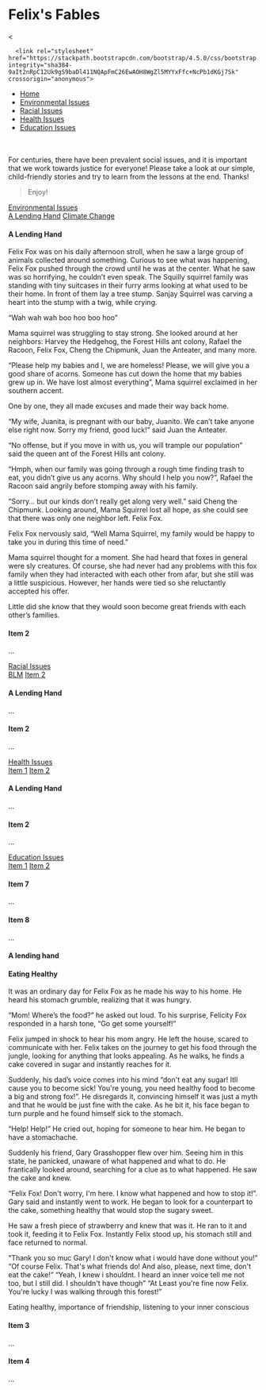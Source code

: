 # Felix's Fables
<html>
    <head>
        <title>My Great Game</title><
    <link rel="stylesheet" href="css/style.css">
    </head>
    <body> 
      

      <link rel="stylesheet" href="https://stackpath.bootstrapcdn.com/bootstrap/4.5.0/css/bootstrap.min.css" integrity="sha384-9aIt2nRpC12Uk9gS9baDl411NQApFmC26EwAOH8WgZl5MYYxFfc+NcPb1dKGj7Sk" crossorigin="anonymous">

<div>
    <nav class="navbar navbar-light" style="background-color: #e3f2fd;">
  <!-- Navbar content -->
</nav>
    <ul class="nav nav-pills">
  <li class="nav-item">
    <a class="nav-link" href="#">Home</a>
      
  </li>
     <li class="nav-item">
    <a class="nav-link" href="/envir1.html">Environmental Issues</a>
    
  </li>
  <li class="nav-item">
    <a class="nav-link" href="">Racial Issues</a>
  </li>
  <li class="nav-item">
    <a class="nav-link" href="#">Health Issues</a>
  </li>
  <li class="nav-item">
    <a class="nav-link" href="#">Education Issues</a>
  </li>
</ul> 
    
</div>

<br>
<br>
<div class="alert alert-success" role="alert">
  For centuries, there have been prevalent social issues, and it is important that we work towards justice for everyone! Please take a look at our simple, child-friendly stories and try to learn from the lessons at the end. Thanks!
</div>  
  <blockquote class="blockquote text-center"> Enjoy! </blockquote>


<div id="list-example" class="list-group">
  <a class="list-group-item list-group-item-action" href="#list-item-1">Environmental Issues</a>
            <div id="list-example" class="list-group">
  <a class="list-group-item list-group-item-action" href="#list-item-1">A Lending Hand</a>
  <a class="list-group-item list-group-item-action" href="#list-item-2">Climate Change</a>
 
</div>
<div data-spy="scroll" data-target="#list-example" data-offset="0" class="scrollspy-example">
  <h4 id="list-item-1">A Lending Hand</h4>
  <p>Felix Fox was on his daily afternoon stroll, when he saw a large group of animals collected around something. Curious to see what was happening, Felix Fox pushed through the crowd until he was at the center. What he saw was so horrifying, he couldn’t even speak. The Squilly squirrel family was standing with tiny suitcases in their furry arms looking at what used to be their home. In front of them lay a tree stump. Sanjay Squirrel was carving a heart into the stump with a twig, while crying.
 
“Wah wah wah boo hoo boo hoo”

Mama squirrel was struggling to stay strong. She looked around at her neighbors: Harvey the Hedgehog, the Forest Hills ant colony, Rafael the Racoon, Felix Fox, Cheng the Chipmunk, Juan the Anteater, and many more. 

“Please help my babies and I, we are homeless! Please, we will give you a good share of acorns. Someone has cut down the home that my babies grew up in. We have lost almost everything”, Mama squirrel exclaimed in her southern accent. 

One by one, they all made excuses and made their way back home.

“My wife, Juanita, is pregnant with our baby, Juanito. We can’t take anyone else right now. Sorry my friend, good luck!” said Juan the Anteater.

“No offense, but if you move in with us, you will trample our population” said the queen ant of the Forest Hills ant colony. 

“Hmph, when our family was going through a rough time finding trash to eat, you didn’t give us any acorns. Why should I help you now?”, Rafael the Racoon said angrily before stomping away with his family.

“Sorry… but our kinds don’t really get along very well.” said Cheng the Chipmunk.
Looking around, Mama Squirrel lost all hope, as she could see that there was only one neighbor left. Felix Fox. 

Felix Fox nervously said, “Well Mama Squirrel, my family would be happy to take you in during this time of need.”

Mama squirrel thought for a moment. She had heard that foxes in general were sly creatures. Of course, she had never had any problems with this fox family when they had interacted with each other from afar, but she still was a little suspicious. However, her hands were tied so she reluctantly accepted his offer.

Little did she know that they would soon become great friends with each other’s families. 

</p>
  <h4 id="list-item-2">Item 2</h4>
  <p>...</p>
  
</div>
  <a class="list-group-item list-group-item-action" href="#list-item-2">Racial Issues</a>
    <div id="list-example" class="list-group">
  <a class="list-group-item list-group-item-action" href="#list-item-3">BLM</a>
  <a class="list-group-item list-group-item-action" href="#list-item-4">Item 2</a>

</div>
<div data-spy="scroll" data-target="#list-example" data-offset="0" class="scrollspy-example">
  <h4 id="list-item-3">A Lending Hand</h4>
  <p>...</p>
  <h4 id="list-item-4">Item 2</h4>
  <p>...</p>

</div>
  <a class="list-group-item list-group-item-action" href="#list-item-3">Health Issues</a>
    <div id="list-example" class="list-group">
  <a class="list-group-item list-group-item-action" href="#list-item-5">Item 1</a>
  <a class="list-group-item list-group-item-action" href="#list-item-6">Item 2</a>

</div>
<div data-spy="scroll" data-target="#list-example" data-offset="0" class="scrollspy-example">
  <h4 id="list-item-5">A Lending Hand</h4>
  <p>...</p>
  <h4 id="list-item-6">Item 2</h4>
  <p>...</p>

</div>
  <a class="list-group-item list-group-item-action" href="#list-item-4">Education Issues</a>
    <div id="list-example" class="list-group">
  <a class="list-group-item list-group-item-action" href="#list-item-7">Item 1</a>
  <a class="list-group-item list-group-item-action" href="#list-item-8">Item 2</a>

</div>
<div data-spy="scroll" data-target="#list-example" data-offset="0" class="scrollspy-example">
  <h4 id="list-item-7">Item 7</h4>
  <p>...</p>
  <h4 id="list-item-8">Item 8</h4>
  <p>...</p>
 
</div>
</div>

<div data-spy="scroll" data-target="#list-example" data-offset="0" class="scrollspy-example">
  <h4 id="list-item-1">A lending hand</h4>
  <p> </p>
  <h4 id="list-item-2">Eating Healthy</h4>
  <p>It was an ordinary day for Felix Fox as he made his way to his home. He heard his stomach grumble, realizing that it was hungry.

“Mom! Where’s the food?” he asked out loud.
To his surprise, Felicity Fox responded in a harsh tone, “Go get some yourself!”

Felix jumped in shock to hear his mom angry. He left the house, scared to communicate with her. Felix takes on the journey to get his food through the jungle, looking for anything that looks appealing. As he walks, he finds a cake covered in sugar and instantly reaches for it. 

Suddenly, his dad’s voice comes into his mind “don't eat any sugar! Itll cause you to become sick! You're young, you need healthy food to become a big and strong fox!”. He disregards it, convincing himself it was just a myth and that he would be just fine with the cake. As he bit it, his face began to turn purple and he found himself sick to the stomach. 

“Help! Help!” He cried out, hoping for someone to hear him. He began to have a stomachache.

Suddenly his friend, Gary Grasshopper flew over him. Seeing him in this state, he panicked, unaware of what happened and what to do. He frantically looked around, searching for a clue as to what happened. He saw the cake and knew. 

“Felix Fox! Don't worry, I'm here. I know what happened and how to stop it!”. Gary said and instantly went to work. He began to look for a counterpart to the cake, something healthy that would stop the sugary sweet. 

He saw a fresh piece of strawberry and knew that was it. He ran to it and took it, feeding it to Felix Fox. Instantly Felix stood up, his stomach still and face returned to normal.

“Thank you so muc Gary! I don't know what i would have done without you!”
“Of course Felix. That's what friends do! And also, please, next time, don't eat the cake!”
“Yeah, I knew i shouldnt. I heard an inner voice tell me not too, but I still did. I shouldn't have though”
“At Least you're fine now Felix. You're lucky I was walking through this forest!”

Eating healthy, importance of friendship, listening to your inner conscious 
</p>
  <h4 id="list-item-3">Item 3</h4>
  <p>...</p>
  <h4 id="list-item-4">Item 4</h4>
  <p>...</p>
</div>
<div>

</div>
<br>
<div>
 
</div>
<br>
   </body>
</html>

